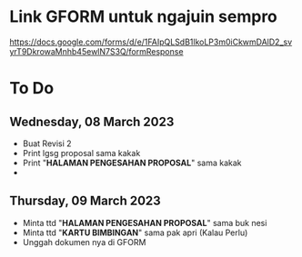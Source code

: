 # Link GFORM untuk ngajuin sempro
https://docs.google.com/forms/d/e/1FAIpQLSdB1lkoLP3m0iCkwmDAlD2_svyrT9DkrowaMnhb45ewlN7S3Q/formResponse

# To Do
## Wednesday, 08 March 2023
- Buat Revisi 2
- Print lgsg proposal sama kakak
- Print "**HALAMAN PENGESAHAN PROPOSAL**" sama kakak
- 

## Thursday, 09 March 2023
- Minta ttd "**HALAMAN PENGESAHAN PROPOSAL**" sama buk nesi
- Minta ttd "**KARTU BIMBINGAN**" sama pak apri (Kalau Perlu)
- Unggah dokumen nya di GFORM
